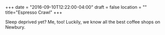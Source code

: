 +++
date = "2016-09-10T12:22:00-04:00"
draft = false
location = ""
title="Espresso Crawl"
+++

Sleep deprived yet? Me, too! Luckily, we know all the best coffee shops on Newbury.
